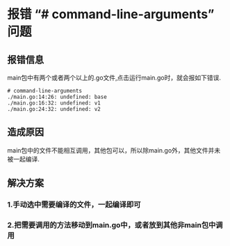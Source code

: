 # 报错 “# command-line-arguments” 问题

## 报错信息
main包中有两个或者两个以上的.go文件,点击运行main.go时，就会报如下错误.
~~~
# command-line-arguments
./main.go:14:26: undefined: base
./main.go:16:32: undefined: v1
./main.go:24:32: undefined: v2
~~~

## 造成原因
main包中的文件不能相互调用，其他包可以，所以除main.go外，其他文件并未被一起编译.

## 解决方案

### 1.手动选中需要编译的文件，一起编译即可

### 2.把需要调用的方法移动到main.go中，或者放到其他非main包中调用